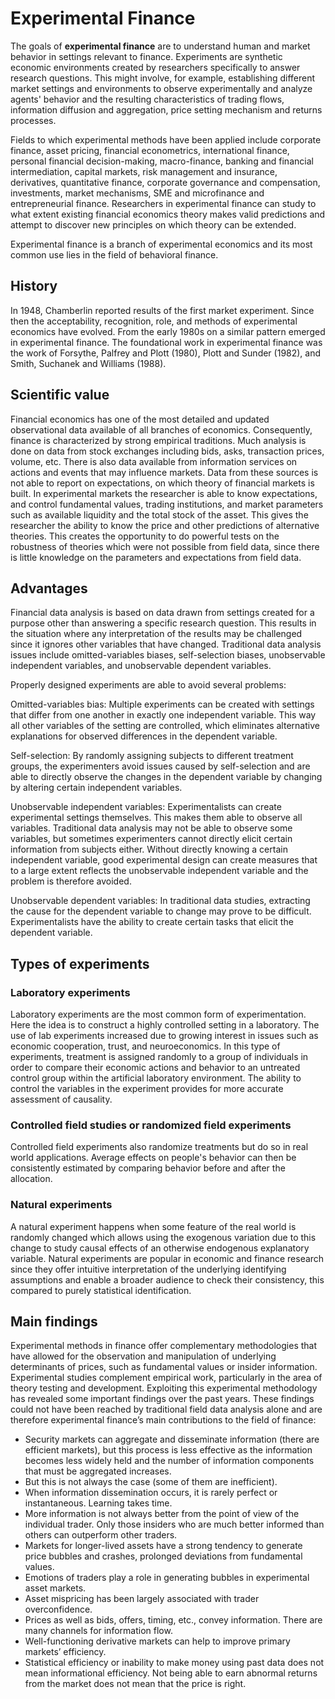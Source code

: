 # Experimental Finance

The goals of **experimental finance** are to understand human and market behavior in settings relevant to finance. Experiments are synthetic economic environments created by researchers specifically to answer research questions. This might involve, for example, establishing different market settings and environments to observe experimentally and analyze agents' behavior and the resulting characteristics of trading flows, information diffusion and aggregation, price setting mechanism and returns processes.

Fields to which experimental methods have been applied include corporate finance, asset pricing, financial econometrics, international finance, personal financial decision-making, macro-finance, banking and financial intermediation, capital markets, risk management and insurance, derivatives, quantitative finance, corporate governance and compensation, investments, market mechanisms, SME and microfinance and entrepreneurial finance. Researchers in experimental finance can study to what extent existing financial economics theory makes valid predictions and attempt to discover new principles on which theory can be extended.

Experimental finance is a branch of experimental economics and its most common use lies in the field of behavioral finance.

## History
In 1948, Chamberlin reported results of the first market experiment. Since then the acceptability, recognition, role, and methods of experimental economics have evolved. From the early 1980s on a similar pattern emerged in experimental finance. The foundational work in experimental finance was the work of Forsythe, Palfrey and Plott (1980), Plott and Sunder (1982), and Smith, Suchanek and Williams (1988).

## Scientific value
Financial economics has one of the most detailed and updated observational data available of all branches of economics. Consequently, finance is characterized by strong empirical traditions. Much analysis is done on data from stock exchanges including bids, asks, transaction prices, volume, etc. There is also data available from information services on actions and events that may influence markets. Data from these sources is not able to report on expectations, on which theory of financial markets is built. In experimental markets the researcher is able to know expectations, and control fundamental values, trading institutions, and market parameters such as available liquidity and the total stock of the asset. This gives the researcher the ability to know the price and other predictions of alternative theories. This creates the opportunity to do powerful tests on the robustness of theories which were not possible from field data, since there is little knowledge on the parameters and expectations from field data.

## Advantages
Financial data analysis is based on data drawn from settings created for a purpose other than answering a specific research question. This results in the situation where any interpretation of the results may be challenged since it ignores other variables that have changed. Traditional data analysis issues include omitted-variables biases, self-selection biases, unobservable independent variables, and unobservable dependent variables.

Properly designed experiments are able to avoid several problems:

Omitted-variables bias: Multiple experiments can be created with settings that differ from one another in exactly one independent variable. This way all other variables of the setting are controlled, which eliminates alternative explanations for observed differences in the dependent variable.

Self-selection: By randomly assigning subjects to different treatment groups, the experimenters avoid issues caused by self-selection and are able to directly observe the changes in the dependent variable by changing by altering certain independent variables.

Unobservable independent variables: Experimentalists can create experimental settings themselves. This makes them able to observe all variables. Traditional data analysis may not be able to observe some variables, but sometimes experimenters cannot directly elicit certain information from subjects either. Without directly knowing a certain independent variable, good experimental design can create measures that to a large extent reflects the unobservable independent variable and the problem is therefore avoided.

Unobservable dependent variables: In traditional data studies, extracting the cause for the dependent variable to change may prove to be difficult. Experimentalists have the ability to create certain tasks that elicit the dependent variable.

## Types of experiments
### **Laboratory experiments**
Laboratory experiments are the most common form of experimentation. Here the idea is to construct a highly controlled setting in a laboratory. The use of lab experiments increased due to growing interest in issues such as economic cooperation, trust, and neuroeconomics. In this type of experiments, treatment is assigned randomly to a group of individuals in order to compare their economic actions and behavior to an untreated control group within the artificial laboratory environment. The ability to control the variables in the experiment provides for more accurate assessment of causality.

### **Controlled field studies or randomized field experiments**
Controlled field experiments also randomize treatments but do so in real world applications. Average effects on people's behavior can then be consistently estimated by comparing behavior before and after the allocation.

### **Natural experiments**
A natural experiment happens when some feature of the real world is randomly changed which allows using the exogenous variation due to this change to study causal effects of an otherwise endogenous explanatory variable. Natural experiments are popular in economic and finance research since they offer intuitive interpretation of the underlying identifying assumptions and enable a broader audience to check their consistency, this compared to purely statistical identification.

## Main findings
Experimental methods in finance offer complementary methodologies that have allowed for the observation and manipulation of underlying determinants of prices, such as fundamental values or insider information. Experimental studies complement empirical work, particularly in the area of theory testing and development. Exploiting this experimental methodology has revealed some important findings over the past years. These findings could not have been reached by traditional field data analysis alone and are therefore experimental finance’s main contributions to the field of finance:

- Security markets can aggregate and disseminate information (there are efficient markets), but this process is less effective as the information becomes less widely held and the number of information components that must be aggregated increases.
- But this is not always the case (some of them are inefficient).
- When information dissemination occurs, it is rarely perfect or instantaneous. Learning takes time.
- More information is not always better from the point of view of the individual trader. Only those insiders who are much better informed than others can outperform other traders.
- Markets for longer-lived assets have a strong tendency to generate price bubbles and crashes, prolonged deviations from fundamental values.
- Emotions of traders play a role in generating bubbles in experimental asset markets.
- Asset mispricing has been largely associated with trader overconfidence.
- Prices as well as bids, offers, timing, etc., convey information. There are many channels for information flow.
- Well-functioning derivative markets can help to improve primary markets’ efficiency.
- Statistical efficiency or inability to make money using past data does not mean informational efficiency. Not being able to earn abnormal returns from the market does not mean that the price is right.